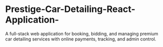 # Prestige-Car-Detailing-React-Application-
A full-stack web application for booking, bidding, and managing premium car detailing services with online payments, tracking, and admin control.
